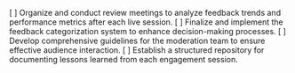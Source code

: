 [ ] Organize and conduct review meetings to analyze feedback trends and performance metrics after each live session.
[ ] Finalize and implement the feedback categorization system to enhance decision-making processes.
[ ] Develop comprehensive guidelines for the moderation team to ensure effective audience interaction.
[ ] Establish a structured repository for documenting lessons learned from each engagement session.